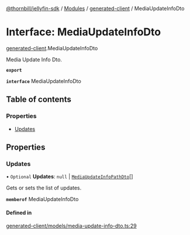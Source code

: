 [@thornbill/jellyfin-sdk](../README.md) / [Modules](../modules.md) / [generated-client](../modules/generated_client.md) / MediaUpdateInfoDto

# Interface: MediaUpdateInfoDto

[generated-client](../modules/generated_client.md).MediaUpdateInfoDto

Media Update Info Dto.

**`export`**

**`interface`** MediaUpdateInfoDto

## Table of contents

### Properties

- [Updates](generated_client.MediaUpdateInfoDto.md#updates)

## Properties

### Updates

• `Optional` **Updates**: ``null`` \| [`MediaUpdateInfoPathDto`](generated_client.MediaUpdateInfoPathDto.md)[]

Gets or sets the list of updates.

**`memberof`** MediaUpdateInfoDto

#### Defined in

[generated-client/models/media-update-info-dto.ts:29](https://github.com/thornbill/jellyfin-sdk-typescript/blob/1142a3e/src/generated-client/models/media-update-info-dto.ts#L29)
